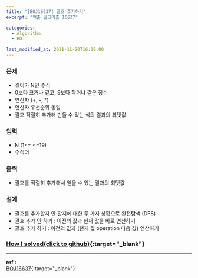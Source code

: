 ```yaml
---
title: "[BOJ16637] 괄호 추가하기"
excerpt: "백준 알고리즘 16637"

categories:
  - Algorithm
  - BOJ

last_modified_at: 2021-11-20T16:00:00
---
```


### 문제

- 길이가 N인 수식
- 0보다 크거나 같고, 9보다 작거나 같은 정수
- 연산자 (+, -, \*)
- 연산자 우선순위 동일
- 괄호 적절히 추가해 만들 수 있는 식의 결과의 최댓값

### 입력

- N (1<= <=19)
- 수식어

### 출력

- 괄호를 적절히 추가해서 얻을 수 있는 결과의 최댓값

### 설계

- 괄호를 추가할지 안 할지에 대한 두 가지 상황으로 완전탐색 (DFS)
- 괄호 추가 안 하기 : 이전의 값과 현재 값을 바로 연산하기
- 괄호 추가 하기 : 이전의 값과 (현재 값 operation 다음 값) 연산하기

### [How I solved(click to github)](https://github.com/mindflip/Algorithm_BOJ/blob/master/boj16637.cpp){:target="\_blank"}

---

**ref :**  
[BOJ16637](https://www.acmicpc.net/problem/16637){:target="\_blank"}
